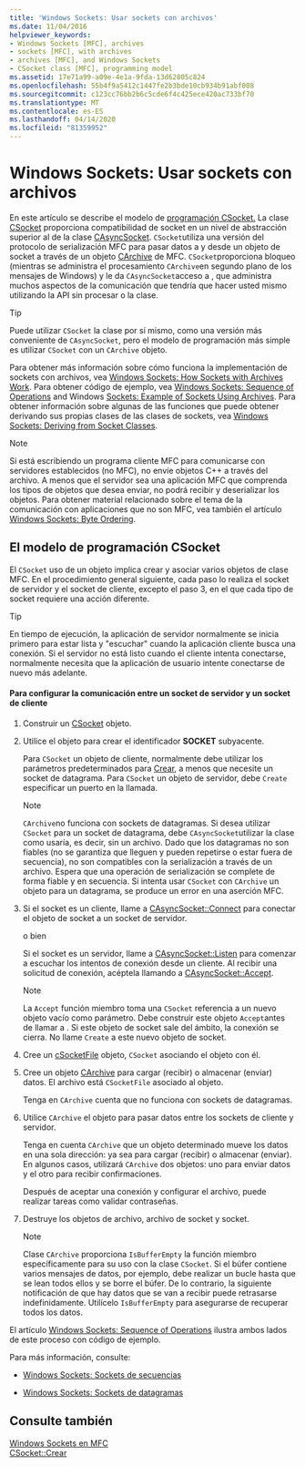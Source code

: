 ```yaml
---
title: 'Windows Sockets: Usar sockets con archivos'
ms.date: 11/04/2016
helpviewer_keywords:
- Windows Sockets [MFC], archives
- sockets [MFC], with archives
- archives [MFC], and Windows Sockets
- CSocket class [MFC], programming model
ms.assetid: 17e71a99-a09e-4e1a-9fda-13d62805c824
ms.openlocfilehash: 55b4f9a5412c1447fe2b3bde10cb934b91abf008
ms.sourcegitcommit: c123cc76bb2b6c5cde6f4c425ece420ac733bf70
ms.translationtype: MT
ms.contentlocale: es-ES
ms.lasthandoff: 04/14/2020
ms.locfileid: "81359952"
---
```

# <a name="windows-sockets-using-sockets-with-archives"></a>Windows Sockets: Usar sockets con archivos

En este artículo se describe el modelo de [programación CSocket.](#_core_the_csocket_programming_model) La clase [CSocket](../mfc/reference/csocket-class.md) proporciona compatibilidad de socket en un nivel de abstracción superior al de la clase [CAsyncSocket](../mfc/reference/casyncsocket-class.md). `CSocket`utiliza una versión del protocolo de serialización MFC para pasar datos a y desde un objeto de socket a través de un objeto [CArchive](../mfc/reference/carchive-class.md) de MFC. `CSocket`proporciona bloqueo (mientras se administra el procesamiento `CArchive`en segundo plano de los mensajes de Windows) y le da `CAsyncSocket`acceso a , que administra muchos aspectos de la comunicación que tendría que hacer usted mismo utilizando la API sin procesar o la clase.

> [!TIP]
> Puede utilizar `CSocket` la clase por sí mismo, como una versión más conveniente de `CAsyncSocket`, pero el modelo de programación más simple es utilizar `CSocket` con un `CArchive` objeto.

Para obtener más información sobre cómo funciona la implementación de sockets con archivos, vea [Windows Sockets: How Sockets with Archives Work](../mfc/windows-sockets-how-sockets-with-archives-work.md). Para obtener código de ejemplo, vea [Windows Sockets: Sequence of Operations](../mfc/windows-sockets-sequence-of-operations.md) and Windows [Sockets: Example of Sockets Using Archives](../mfc/windows-sockets-example-of-sockets-using-archives.md). Para obtener información sobre algunas de las funciones que puede obtener derivando sus propias clases de las clases de sockets, vea [Windows Sockets: Deriving from Socket Classes](../mfc/windows-sockets-deriving-from-socket-classes.md).

> [!NOTE]
> Si está escribiendo un programa cliente MFC para comunicarse con servidores establecidos (no MFC), no envíe objetos C++ a través del archivo. A menos que el servidor sea una aplicación MFC que comprenda los tipos de objetos que desea enviar, no podrá recibir y deserializar los objetos. Para obtener material relacionado sobre el tema de la comunicación con aplicaciones que no son MFC, vea también el artículo [Windows Sockets: Byte Ordering](../mfc/windows-sockets-byte-ordering.md).

## <a name="the-csocket-programming-model"></a><a name="_core_the_csocket_programming_model"></a>El modelo de programación CSocket

El `CSocket` uso de un objeto implica crear y asociar varios objetos de clase MFC. En el procedimiento general siguiente, cada paso lo realiza el socket de servidor y el socket de cliente, excepto el paso 3, en el que cada tipo de socket requiere una acción diferente.

> [!TIP]
> En tiempo de ejecución, la aplicación de servidor normalmente se inicia primero para estar lista y "escuchar" cuando la aplicación cliente busca una conexión. Si el servidor no está listo cuando el cliente intenta conectarse, normalmente necesita que la aplicación de usuario intente conectarse de nuevo más adelante.

#### <a name="to-set-up-communication-between-a-server-socket-and-a-client-socket"></a>Para configurar la comunicación entre un socket de servidor y un socket de cliente

1. Construir un [CSocket](../mfc/reference/csocket-class.md) objeto.

1. Utilice el objeto para crear el identificador **SOCKET** subyacente.

   Para `CSocket` un objeto de cliente, normalmente debe utilizar los parámetros predeterminados para [Crear](../mfc/reference/casyncsocket-class.md#create), a menos que necesite un socket de datagrama. Para `CSocket` un objeto de servidor, debe `Create` especificar un puerto en la llamada.

    > [!NOTE]
    >  `CArchive`no funciona con sockets de datagramas. Si desea utilizar `CSocket` para un socket de datagrama, debe `CAsyncSocket`utilizar la clase como usaría, es decir, sin un archivo. Dado que los datagramas no son fiables (no se garantiza que lleguen y pueden repetirse o estar fuera de secuencia), no son compatibles con la serialización a través de un archivo. Espera que una operación de serialización se complete de forma fiable y en secuencia. Si intenta usar `CSocket` con `CArchive` un objeto para un datagrama, se produce un error en una aserción MFC.

1. Si el socket es un cliente, llame a [CAsyncSocket::Connect](../mfc/reference/casyncsocket-class.md#connect) para conectar el objeto de socket a un socket de servidor.

     o bien

   Si el socket es un servidor, llame a [CAsyncSocket::Listen](../mfc/reference/casyncsocket-class.md#listen) para comenzar a escuchar los intentos de conexión desde un cliente. Al recibir una solicitud de conexión, acéptela llamando a [CAsyncSocket::Accept](../mfc/reference/casyncsocket-class.md#accept).

    > [!NOTE]
    >  La `Accept` función miembro toma una `CSocket` referencia a un nuevo objeto vacío como parámetro. Debe construir este objeto `Accept`antes de llamar a . Si este objeto de socket sale del ámbito, la conexión se cierra. No llame `Create` a este nuevo objeto de socket.

1. Cree un [cSocketFile](../mfc/reference/csocketfile-class.md) objeto, `CSocket` asociando el objeto con él.

1. Cree un objeto [CArchive](../mfc/reference/carchive-class.md) para cargar (recibir) o almacenar (enviar) datos. El archivo está `CSocketFile` asociado al objeto.

   Tenga en `CArchive` cuenta que no funciona con sockets de datagramas.

1. Utilice `CArchive` el objeto para pasar datos entre los sockets de cliente y servidor.

   Tenga en cuenta `CArchive` que un objeto determinado mueve los datos en una sola dirección: ya sea para cargar (recibir) o almacenar (enviar). En algunos casos, utilizará `CArchive` dos objetos: uno para enviar datos y el otro para recibir confirmaciones.

   Después de aceptar una conexión y configurar el archivo, puede realizar tareas como validar contraseñas.

1. Destruye los objetos de archivo, archivo de socket y socket.

    > [!NOTE]
    >  Clase `CArchive` proporciona `IsBufferEmpty` la función miembro específicamente para su uso con la clase `CSocket`. Si el búfer contiene varios mensajes de datos, por ejemplo, debe realizar un bucle hasta que se lean todos ellos y se borre el búfer. De lo contrario, la siguiente notificación de que hay datos que se van a recibir puede retrasarse indefinidamente. Utilícelo `IsBufferEmpty` para asegurarse de recuperar todos los datos.

El artículo [Windows Sockets: Sequence of Operations](../mfc/windows-sockets-sequence-of-operations.md) ilustra ambos lados de este proceso con código de ejemplo.

Para más información, consulte:

- [Windows Sockets: Sockets de secuencias](../mfc/windows-sockets-stream-sockets.md)

- [Windows Sockets: Sockets de datagramas](../mfc/windows-sockets-datagram-sockets.md)

## <a name="see-also"></a>Consulte también

[Windows Sockets en MFC](../mfc/windows-sockets-in-mfc.md)<br/>
[CSocket::Crear](../mfc/reference/csocket-class.md#create)
